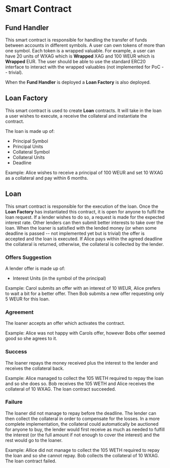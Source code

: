 # Smart Contract

## Fund Handler

This smart contract is responsible for handling the transfer of funds between accounts in different symbols. A user can own tokens of more than one symbol. Each token is a wrapped valuable. For example, a user can have 20 units of WXAG which is **Wrapped** XAG and 100 WEUR which is **Wrapped** EUR. The user should be able to use the standard ERC20 interface to interact with the wrapped valuables (not implemented for PoC -- trivial).

When the **Fund Handler** is deployed a **Loan Factory** is also deployed.

## Loan Factory

This smart contract is used to create **Loan** contracts. It will take in the loan a user wishes to execute, a receive the collateral and instantiate the contract.

The loan is made up of:
* Principal Symbol
* Principal Units
* Collateral Symbol
* Collateral Units
* Deadline

Example: Alice wishes to receive a principal of 100 WEUR and set 10 WXAG as a collateral and pay within 6 months.

## Loan

This smart contract is responsible for the execution of the loan. Once the **Loan Factory** has instantiated this contract, it is open for anyone to fulfil the loan request. If a lender wishes to do so, a request is made for the expected interest rate. Other lenders can then submit better interests to take over the loan. When the loaner is satisfied with the lended money (or when some deadline is passed -- not implemented yet but is trivial) the offer is accepted and the loan is executed. If Alice pays within the agreed deadline the collateral is returned, otherwise, the collateral is collected by the lender.

### Offers Suggestion

A lender offer is made up of:
* Interest Units (in the symbol of the principal)

Example: Carol submits an offer with an interest of 10 WEUR, Alice prefers to wait a bit for a better offer. Then Bob submits a new offer requesting only 5 WEUR for this loan.

### Agreement

The loaner accepts an offer which activates the contract.

Example: Alice was not happy with Carols offer, however Bobs offer seemed good so she agrees to it.

### Success

The loaner repays the money received plus the interest to the lender and receives the collateral back.

Example: Alice managed to collect the 105 WETH required to repay the loan and so she does so. Bob receives the 105 WETH and Alice receives the collateral of 10 WXAG. The loan contract succeeded.

### Failure

The loaner did not manage to repay before the deadline. The lender can then collect the collateral in order to compensate for the losses. In a more complete implementation, the collateral could automatically be auctioned for anyone to buy, the lender would first receive as much as needed to fulfill the interest (or the full amount if not enough to cover the interest) and the rest would go to the loaner.

Example: Allice did not manage to collect the 105 WETH required to repay the loan and so she cannot repay. Bob collects the collateral of 10 WXAG. The loan contract failed.

